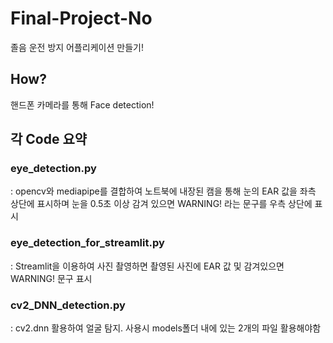 # Final-Project-No
졸음 운전 방지 어플리케이션 만들기!

## How?
핸드폰 카메라를 통해 Face detection!

## 각 Code 요약
### eye_detection.py  
: opencv와 mediapipe를 결합하여 노트북에 내장된 캠을 통해 눈의 EAR 값을 좌측 상단에 표시하며 눈을 0.5초 이상 감겨 있으면 WARNING! 라는 문구를 우측 상단에 표시  
### eye_detection_for_streamlit.py  
: Streamlit을 이용하여 사진 촬영하면 촬영된 사진에 EAR 값 및 감겨있으면 WARNING! 문구 표시  
### cv2_DNN_detection.py  
: cv2.dnn 활용하여 얼굴 탐지. 사용시 models폴더 내에 있는 2개의 파일 활용해야함
